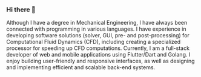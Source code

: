 ### Hi there 👋

Although I have a degree in Mechanical Engineering, I have always been connected with programming in various languages. I have experience in developing software solutions (solver, GUI, pre- and post-processing) for Computational Fluid Dynamics (CFD), including creating a specialized processor for speeding up CFD computations. Currently, I am a full-stack developer of web and mobile applications using Flutter/Dart and Golang. I enjoy building user-friendly and responsive interfaces, as well as designing and implementing efficient and scalable back-end systems.

<!--
**ksiezykm/ksiezykm** is a ✨ _special_ ✨ repository because its `README.md` (this file) appears on your GitHub profile.

Here are some ideas to get you started:

- 🔭 I’m currently working on ...
- 🌱 I’m currently learning ...
- 👯 I’m looking to collaborate on ...
- 🤔 I’m looking for help with ...
- 💬 Ask me about ...
- 📫 How to reach me: ...
- 😄 Pronouns: ...
- ⚡ Fun fact: ...
-->
